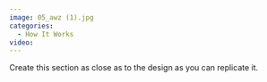 ```yaml
---
image: 05_awz (1).jpg
categories:
  - How It Works
video:
---
```

Create this section as close as to the design as you can replicate it.
